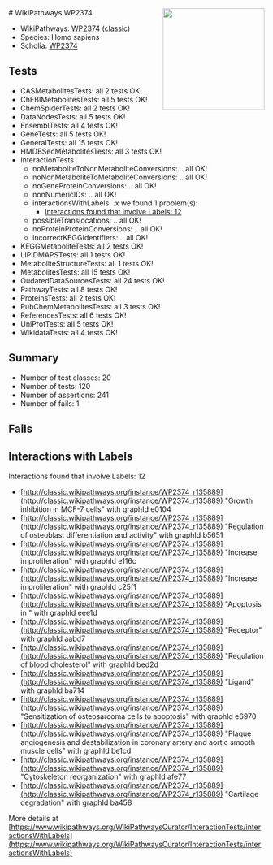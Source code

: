 <img style="float: right; width: 200px" src="https://upload.wikimedia.org/wikipedia/commons/thumb/8/83/Wplogo_with_text_500.png/640px-Wplogo_with_text_500.png" />
# WikiPathways WP2374

* WikiPathways: [WP2374](https://wikipathways.org/pathways/WP2374) ([classic](https://classic.wikipathways.org/instance/WP2374))
* Species: Homo sapiens
* Scholia: [WP2374](https://scholia.toolforge.org/wikipathways/WP2374)
## Tests
* CASMetabolitesTests: all 2 tests OK!
* ChEBIMetabolitesTests: all 5 tests OK!
* ChemSpiderTests: all 2 tests OK!
* DataNodesTests: all 5 tests OK!
* EnsemblTests: all 4 tests OK!
* GeneTests: all 5 tests OK!
* GeneralTests: all 15 tests OK!
* HMDBSecMetabolitesTests: all 3 tests OK!
* InteractionTests
    * noMetaboliteToNonMetaboliteConversions: .. all OK!
    * noNonMetaboliteToMetaboliteConversions: .. all OK!
    * noGeneProteinConversions: .. all OK!
    * nonNumericIDs: .. all OK!
    * interactionsWithLabels: .x we found 1 problem(s):
        * [Interactions found that involve Labels: 12](#fe97a8ba)
    * possibleTranslocations: .. all OK!
    * noProteinProteinConversions: .. all OK!
    * incorrectKEGGIdentifiers: .. all OK!
* KEGGMetaboliteTests: all 2 tests OK!
* LIPIDMAPSTests: all 1 tests OK!
* MetaboliteStructureTests: all 1 tests OK!
* MetabolitesTests: all 15 tests OK!
* OudatedDataSourcesTests: all 24 tests OK!
* PathwayTests: all 8 tests OK!
* ProteinsTests: all 2 tests OK!
* PubChemMetabolitesTests: all 3 tests OK!
* ReferencesTests: all 6 tests OK!
* UniProtTests: all 5 tests OK!
* WikidataTests: all 4 tests OK!


## Summary

* Number of test classes: 20
* Number of tests: 120
* Number of assertions: 241
* Number of fails: 1

## Fails

<a name="fe97a8ba" />

## Interactions with Labels

Interactions found that involve Labels: 12

* [http://classic.wikipathways.org/instance/WP2374_r135889](http://classic.wikipathways.org/instance/WP2374_r135889) "Growth
inhibition
in MCF-7
cells" with graphId e0104
* [http://classic.wikipathways.org/instance/WP2374_r135889](http://classic.wikipathways.org/instance/WP2374_r135889) "Regulation of 
osteoblast
differentiation
and activity" with graphId b5651
* [http://classic.wikipathways.org/instance/WP2374_r135889](http://classic.wikipathways.org/instance/WP2374_r135889) "Increase in 
proliferation" with graphId e116c
* [http://classic.wikipathways.org/instance/WP2374_r135889](http://classic.wikipathways.org/instance/WP2374_r135889) "Increase in 
proliferation" with graphId c25f1
* [http://classic.wikipathways.org/instance/WP2374_r135889](http://classic.wikipathways.org/instance/WP2374_r135889) "Apoptosis in 
" with graphId eee1d
* [http://classic.wikipathways.org/instance/WP2374_r135889](http://classic.wikipathways.org/instance/WP2374_r135889) "Receptor" with graphId aabd7
* [http://classic.wikipathways.org/instance/WP2374_r135889](http://classic.wikipathways.org/instance/WP2374_r135889) "Regulation of
blood cholesterol" with graphId bed2d
* [http://classic.wikipathways.org/instance/WP2374_r135889](http://classic.wikipathways.org/instance/WP2374_r135889) "Ligand" with graphId ba714
* [http://classic.wikipathways.org/instance/WP2374_r135889](http://classic.wikipathways.org/instance/WP2374_r135889) "Sensitization of 
osteosarcoma cells
to apoptosis" with graphId e6970
* [http://classic.wikipathways.org/instance/WP2374_r135889](http://classic.wikipathways.org/instance/WP2374_r135889) "Plaque
angiogenesis and 
destabilization in
coronary artery
and aortic smooth
muscle cells" with graphId be1cd
* [http://classic.wikipathways.org/instance/WP2374_r135889](http://classic.wikipathways.org/instance/WP2374_r135889) "Cytoskeleton
reorganization" with graphId afe77
* [http://classic.wikipathways.org/instance/WP2374_r135889](http://classic.wikipathways.org/instance/WP2374_r135889) "Cartilage
degradation" with graphId ba458


More details at [https://www.wikipathways.org/WikiPathwaysCurator/InteractionTests/interactionsWithLabels](https://www.wikipathways.org/WikiPathwaysCurator/InteractionTests/interactionsWithLabels)


